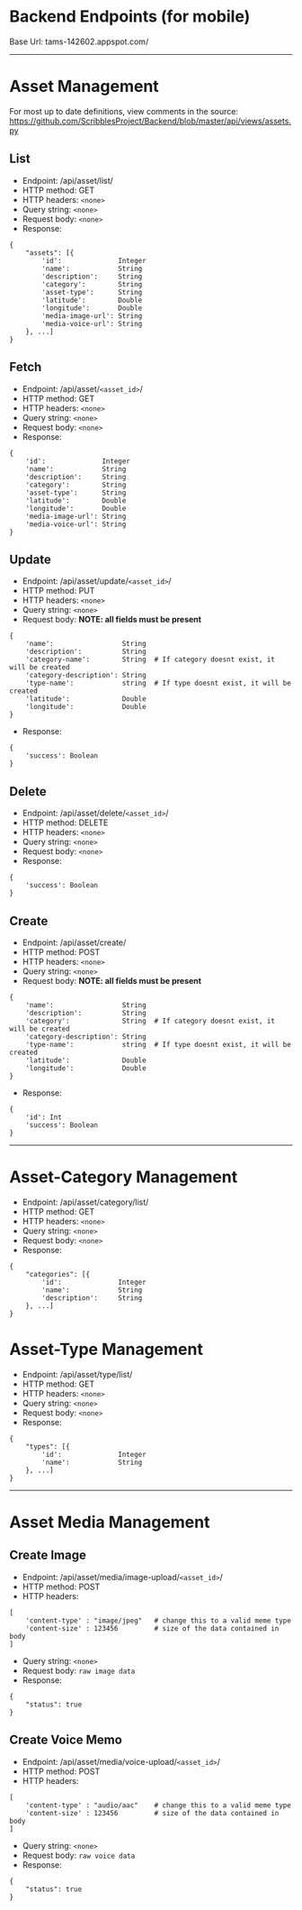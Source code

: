 # Backend Endpoints (for mobile)

Base Url: tams-142602.appspot.com/

---

# Asset Management

For most up to date definitions, view comments in the source: https://github.com/ScribblesProject/Backend/blob/master/api/views/assets.py

## List

- Endpoint:       /api/asset/list/
- HTTP method:    GET
- HTTP headers:   `<none>`
- Query string:   `<none>`
- Request body:   `<none>`
- Response:

```
{
    "assets": [{
        'id':              Integer
        'name':            String
        'description':     String
        'category':        String
        'asset-type':      String
        'latitude':        Double
        'longitude':       Double
        'media-image-url': String
        'media-voice-url': String
    }, ...]
}
```

## Fetch

- Endpoint:       /api/asset/`<asset_id>`/
- HTTP method:    GET
- HTTP headers:   `<none>`
- Query string:   `<none>`
- Request body:   `<none>`
- Response:

```
{
    'id':              Integer
    'name':            String
    'description':     String
    'category':        String
    'asset-type':      String
    'latitude':        Double
    'longitude':       Double
    'media-image-url': String
    'media-voice-url': String
}
```

## Update

- Endpoint:       /api/asset/update/`<asset_id>`/
- HTTP method:    PUT
- HTTP headers:   `<none>`
- Query string:   `<none>`
- Request body: **NOTE: all fields must be present**

```
{
    'name':                 String
    'description':          String
    'category-name':        String  # If category doesnt exist, it will be created
    'category-description': String
    'type-name':            string  # If type doesnt exist, it will be created
    'latitude':             Double
    'longitude':            Double
}
```

- Response:

```
{
    'success': Boolean
}
```

## Delete

- Endpoint:       /api/asset/delete/`<asset_id>`/
- HTTP method:    DELETE
- HTTP headers:   `<none>`
- Query string:   `<none>`
- Request body:   `<none>`
- Response:

```
{
    'success': Boolean
}
```

## Create

- Endpoint:       /api/asset/create/
- HTTP method:    POST
- HTTP headers:   `<none>`
- Query string:   `<none>`
- Request body: **NOTE: all fields must be present**

```
{
    'name':                 String
    'description':          String
    'category':             String  # If category doesnt exist, it will be created
    'category-description': String
    'type-name':            string  # If type doesnt exist, it will be created
    'latitude':             Double
    'longitude':            Double
}
```

- Response:

```
{
    'id': Int
    'success': Boolean
}
```

---

# Asset-Category Management

- Endpoint:       /api/asset/category/list/
- HTTP method:    GET
- HTTP headers:   `<none>`
- Query string:   `<none>`
- Request body:   `<none>`
- Response:

```
{
    "categories": [{
        'id':              Integer
        'name':            String
        'description':     String
    }, ...]
}
```

# Asset-Type Management

- Endpoint:       /api/asset/type/list/
- HTTP method:    GET
- HTTP headers:   `<none>`
- Query string:   `<none>`
- Request body:   `<none>`
- Response:

```
{
    "types": [{
        'id':              Integer
        'name':            String
    }, ...]
}
```

---

# Asset Media Management

## Create Image

- Endpoint:       /api/asset/media/image-upload/`<asset_id>`/
- HTTP method:    POST
- HTTP headers:   

```
[
    'content-type' : "image/jpeg"   # change this to a valid meme type 
    'content-size' : 123456         # size of the data contained in body
]
```

- Query string:   `<none>`
- Request body:   `raw image data`
- Response:

```
{
    "status": true
}
```

## Create Voice Memo

- Endpoint:       /api/asset/media/voice-upload/`<asset_id>`/
- HTTP method:    POST
- HTTP headers:   

```
[
    'content-type' : "audio/aac"    # change this to a valid meme type 
    'content-size' : 123456         # size of the data contained in body
]
```

- Query string:   `<none>`
- Request body:   `raw voice data`
- Response:

```
{
    "status": true
}
```
